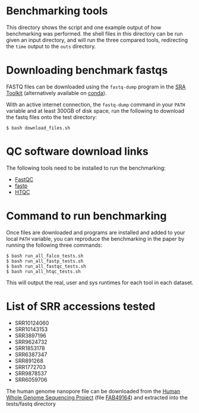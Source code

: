 Benchmarking tools
===================

This directory shows the script and one example output of how benchmarking was
performed. the shell files in this directory can be run given an input
directory, and will run the three compared tools, redirecting the `time` output
to the `outs` directory.

Downloading benchmark fastqs
============================

FASTQ files can be downloaded using the `fastq-dump` program in the [SRA
Toolkit](https://www.ncbi.nlm.nih.gov/sra/docs/toolkitsoft) (alternatively
available on [conda](https://anaconda.org/bioconda/sra-tools)).

With an active internet connection, the `fastq-dump` command in your `PATH`
variable and at least 300GB of disk space, run the following to download the
fastq files onto the test directory:
```
$ bash download_files.sh
```
QC software download links
==========================
The following tools need to be installed to run the benchmarking:
 * [FastQC](https://www.bioinformatics.babraham.ac.uk/projects/fastqc)
 * [fastp](https://github.com/OpenGene/fastp/releases)
 * [HTQC](https://sourceforge.net/projects/htqc)

Command to run benchmarking
===========================
Once files are downloaded and programs are installed and added to your local
`PATH` variable, you can reproduce the benchmarking in the paper by running the
following three commands:
```
$ bash run_all_falco_tests.sh
$ bash run_all_fastp_tests.sh
$ bash run_all_fastqc_tests.sh
$ bash run_all_htqc_tests.sh
```

This will output the real, user and sys runtimes for each tool in each dataset.

List of SRR accessions tested
=============================
 * SRR10124060
 * SRR10143153
 * SRR3897196
 * SRR9624732
 * SRR1853178
 * SRR6387347
 * SRR891268
 * SRR1772703
 * SRR9878537
 * SRR6059706

The human genome nanopore file can be downloaded from the [Human Whole Genome
Sequencing
Project](https://github.com/nanopore-wgs-consortium/NA12878/blob/master/nanopore-human-genome/rel_3_4.md)
(file
[FAB49164](http://s3.amazonaws.com/nanopore-human-wgs/rel3-nanopore-wgs-4045668814-FAB49164.fastq.gz))
and extracted into the tests/fastq directory
